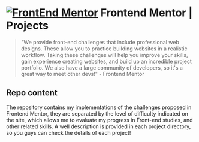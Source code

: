 # [![FrontEnd Mentor](https://user-images.githubusercontent.com/90868283/214611395-e2178a88-8499-4adb-af98-e0a6668a57a3.png)](https://www.frontendmentor.io/profile/victrralvss) Frontend Mentor | Projects

> "We provide front-end challenges that include professional web designs. These allow you to practice building websites in a realistic workflow. Taking these challenges will help you improve your skills, gain experience creating websites, and build up an incredible project portfolio. We also have a large community of developers, so it's a great way to meet other devs!" - Frontend Mentor

## Repo content

The repository contains my implementations of the challenges proposed in Frontend Mentor, they are separated by the level of difficulty indicated on the site, which allows me to evaluate my progress in Front-end studies, and other related skills. A well description is provided in each project directory, so you guys can check the details of each project!
